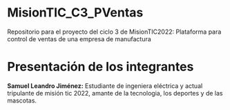 # MisionTIC_C3_PVentas
Repositorio para el proyecto del ciclo 3 de MisionTIC2022: Plataforma para control de ventas de una empresa de manufactura


# Presentación de los integrantes
**Samuel Leandro Jiménez:** Estudiante de ingeniera eléctrica y actual tripulante de misión tic 2022, amante de la tecnologia, los deportes y de las mascotas.
